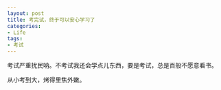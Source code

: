 ```yaml
---
layout: post
title: 考完试，终于可以安心学习了
categories:
- Life
tags:
- 考试
---
```


考试严重扰民呐。不考试我还会学点儿东西，要是考试，总是百般不愿意看书。

从小考到大，烤得里焦外嫩。

